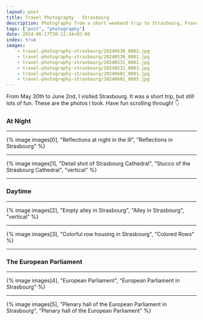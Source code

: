 ```yaml
---
layout: post
title: Travel Photography - Strasbourg
description: Photography from a short weekend trip to Strasbourg, France.
tags: ["post", "photography"]
date: 2024-06-17T20:12:34+02:00
index: true
images:
    - travel-photography-strasbourg/20240530_0002.jpg
    - travel-photography-strasbourg/20240530_0001.jpg
    - travel-photography-strasbourg/20240531_0002.jpg
    - travel-photography-strasbourg/20240531_0003.jpg
    - travel-photography-strasbourg/20240601_0001.jpg
    - travel-photography-strasbourg/20240601_0005.jpg
---
```


From May 30th to June 2nd, I visited Strasbourg. It was a short trip, but still lots of fun. These are the photos I took. Have fun scrolling through! 👇

### At Night

---

{% image images[0], "Reflections at night in the Ill", "Reflections in Strasbourg" %}

---

{% image images[1], "Detail shot of Strasbourg Cathedral", "Stucco of the Strasbourg Cathedral", "vertical" %}

---

### Daytime

---

{% image images[2], "Empty alley in Strasbourg", "Alley in Strasbourg", "vertical" %}

---

{% image images[3], "Colorful row housing in Strasbourg", "Colored Rows" %}

---

### The European Parliament

---

{% image images[4], "European Parliament", "European Parliament in Strasbourg" %}

---

{% image images[5], "Plenary hall of the European Parliament in Strasbourg", "Plenary hall of the European Parliament" %}
